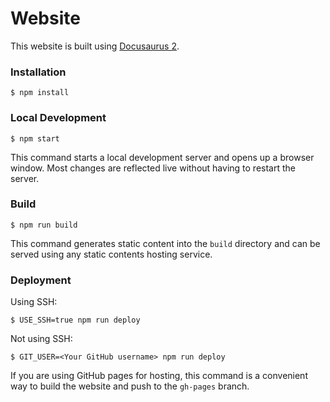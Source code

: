 # Website

This website is built using [Docusaurus 2](https://docusaurus.io/).

### Installation

```
$ npm install
```

### Local Development

```
$ npm start
```

This command starts a local development server and opens up a browser window.
Most changes are reflected live without having to restart the server.

### Build

```
$ npm run build
```

This command generates static content into the `build` directory and can be
served using any static contents hosting service.

### Deployment

Using SSH:

```
$ USE_SSH=true npm run deploy
```

Not using SSH:

```
$ GIT_USER=<Your GitHub username> npm run deploy
```

If you are using GitHub pages for hosting, this command is a convenient way to
build the website and push to the `gh-pages` branch.
